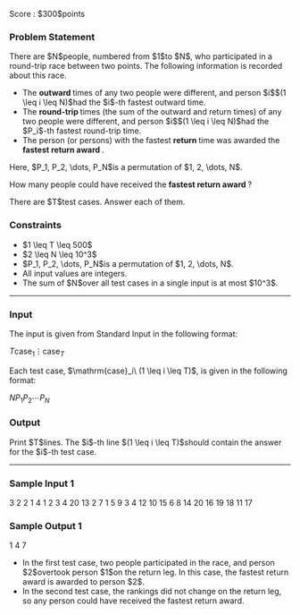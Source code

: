 
<div>

<span>

<span>

<p>
Score : $300$points
</p>

<div>

<section>

### **Problem Statement**

<p>
There are $N$people, numbered from $1$to $N$, who participated in a round-trip race between two points. The following information is recorded about this race.
</p>

<ul>

<li>
The 
<strong>
outward
</strong>
times of any two people were different, and person $i$$(1 \leq i \leq N)$had the $i$-th fastest outward time.
</li>

<li>
The 
<strong>
round-trip
</strong>
times (the sum of the outward and return times) of any two people were different, and person $i$$(1 \leq i \leq N)$had the $P_i$-th fastest round-trip time.
</li>

<li>
The person (or persons) with the fastest 
<strong>
return
</strong>
time was awarded the 
<strong>
fastest return award
</strong>
.
</li>

</ul>

<p>
Here, $P_1, P_2, \dots, P_N$is a permutation of $1, 2, \dots, N$.
</p>

<p>
How many people could have received the 
<strong>
fastest return award
</strong>
?
</p>

<p>
There are $T$test cases. Answer each of them.
</p>

</section>

</div>

<div>

<section>

### **Constraints**

<ul>

<li>
$1 \leq T \leq 500$
</li>

<li>
$2 \leq N \leq 10^3$
</li>

<li>
$P_1, P_2, \dots, P_N$is a permutation of $1, 2, \dots, N$.
</li>

<li>
All input values are integers.
</li>

<li>
The sum of $N$over all test cases in a single input is at most $10^3$.
</li>

</ul>

</section>

</div>

---

<div>

<div>

<section>

### **Input**

<p>
The input is given from Standard Input in the following format:
</p>

<div>

$T$$\mathrm{case}_1$$\vdots$$\mathrm{case}_T$
</div>

<p>
Each test case, $\mathrm{case}_i\ (1 \leq i \leq T)$, is given in the following format:
</p>

<div>

$N$$P_1$$P_2$$\cdots$$P_N$
</div>

</section>

</div>

<div>

<section>

### **Output**

<p>
Print $T$lines. The $i$-th line $(1 \leq i \leq T)$should contain the answer for the $i$-th test case.
</p>

</section>

</div>

</div>

---

<div>

<section>

### **Sample Input 1**

<div>

3
2
2 1
4
1 2 3 4
20
13 2 7 1 5 9 3 4 12 10 15 6 8 14 20 16 19 18 11 17

</div>

</section>

</div>

<div>

<section>

### **Sample Output 1**

<div>

1
4
7

</div>

<ul>

<li>
In the first test case, two people participated in the race, and person $2$overtook person $1$on the return leg. In this case, the fastest return award is awarded to person $2$.
</li>

<li>
In the second test case, the rankings did not change on the return leg, so any person could have received the fastest return award.
</li>

</ul>

</section>

</div>

</span>

</span>

</div>
